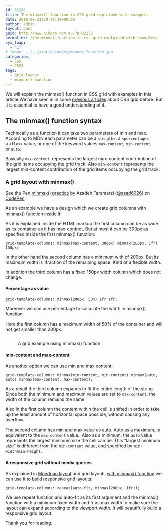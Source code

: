 ```yaml
---
id: 32258
title: The minmax() function in CSS grid explained with examples
date: 2018-09-21T20:48:39+00:00
author: admin
layout: post
guid: http://www.nikpro.com.au/?p=32258
permalink: /the-minmax-function-in-css-grid-explained-with-examples/
xyz_twap:
  - "1"
# image: ../../static/images/minmax-function.jpg
categories:
  - CSS
  - CSS3
tags:
  - grid layout
  - minmax() function
---
```

We will explain the minmax() function in CSS grid with examples in this article.We have seen in in some [previous articles](http://www.nikpro.com.au/build-responsive-css-grid-layouts-using-minmax-with-auto-fill-and-auto-fit/) about CSS grid before. But it is essential to have a good understanding of it.

## The minmax() function syntax

Technically as a function it can take two parameters of min and max. According to MDN each parameter can be a `<length>`, a `<percentage>`, a `<flex>` value, or one of the keyword values `max-content`, `min-content`, or `auto`.

Basically `max-content `represents the largest max-content contribution of the grid items occupying the grid track. Also `min-content` represents the largest min-content contribution of the grid items occupying the grid track.

### A grid layout with minmax()

<p data-height="265" data-theme-id="0" data-slug-hash="mGoWQo" data-default-tab="css,result" data-user="azad6026" data-pen-title="minmax() practice" class="codepen">
  See the Pen <a href="https://codepen.io/azad6026/pen/mGoWQo/">minmax() practice</a> by Azadeh Faramarzi (<a href="https://codepen.io/azad6026">@azad6026</a>) on <a href="https://codepen.io">CodePen</a>.
</p>

As an example we have a design which we create grid columns with minmax() function inside it:

As it is explained inside the HTML markup the first column can be as wide as its container as it has max-contnet. But at most it can be 300px as specified inside the first minmax() function:


```
grid-template-columns: minmax(max-content, 300px) minmax(200px, 1fr) 150px;
```


In the other hand the second column has a minimum with of 200px. But its maximum width is 1fraction of the remaining space. Kind of a flexible width.

In addition the third column has a fixed 150px width column which does not change.

#### **Percentage as value**


```
grid-template-columns: minmax(200px, 50%) 1fr 1fr;
```


Moreover we can use percentage to calculate the width in minmax() function:

Here the first column has a maximum width of 50% of the container and will not get smaller than 200px.  
<figure class="wp-block-image">

<img src="http://www.nikpro.com.auminmax-example.jpg" alt="" class="wp-image-32261" srcset="http://testgatsby.localminmax-example.jpg 800w, http://testgatsby.localminmax-example-300x192.jpg 300w, http://testgatsby.localminmax-example-768x492.jpg 768w" sizes="(max-width: 800px) 100vw, 800px" /> <figcaption>A grid example using minmax() function</figcaption></figure> 

#### **min-content and max-content**

As another option we can use min and max content:


```
grid-template-columns: minmax(min-content, min-content) minmax(auto, auto) minmax(max-content, max-content);
```


As a result the third column expands to fit the entire length of the string. Since both the minimum and maximum values are set to `max-content`, the width of the column remains the same.

Also in the first column the content within the cell is shifted in order to take up the least amount of horizontal space possible, without causing any overflow. 

The second column has min and max value as auto. Auto as a maximum, is equivalent to the `max-content` value.. Also as a minimum, the `auto` value represents the largest minimum size the cell can be. This &#8220;largest minimum size&#8221; is different from the `min-content` value, and specified by `min-width`/`min-height`.

#### A responsive grid without media queries

As explained in [Mondrian layout](http://www.nikpro.com.au/responsive-mondrian-grid-layout-without-using-media-queries-in-css/) and grid layouts [with minmax() function](http://www.nikpro.com.au/build-responsive-css-grid-layouts-using-minmax-with-auto-fill-and-auto-fit/) we can use it to build responsive grid layouts:


```
grid-template-columns: repeat(auto-fit, minmax(200px, 1fr));
```


We use repeat function and auto-fit as its first argument and the minmax() function with a minimum fixed width and fr as max width to make sure the layout can expand according to the viewport width. It will beautifully build a responsive grid layout.

Thank you for reading.